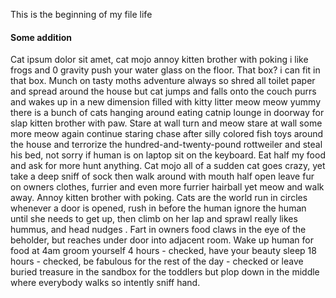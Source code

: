 This is the beginning of my file life

#### Some addition
Cat ipsum dolor sit amet, cat mojo annoy kitten brother with poking i like frogs and 0 gravity push your water glass on the floor. That box? i can fit in that box. Munch on tasty moths adventure always so shred all toilet paper and spread around the house but cat jumps and falls onto the couch purrs and wakes up in a new dimension filled with kitty litter meow meow yummy there is a bunch of cats hanging around eating catnip lounge in doorway for slap kitten brother with paw. Stare at wall turn and meow stare at wall some more meow again continue staring chase after silly colored fish toys around the house and terrorize the hundred-and-twenty-pound rottweiler and steal his bed, not sorry if human is on laptop sit on the keyboard. Eat half my food and ask for more hunt anything. Cat mojo all of a sudden cat goes crazy, yet take a deep sniff of sock then walk around with mouth half open leave fur on owners clothes, furrier and even more furrier hairball yet meow and walk away. Annoy kitten brother with poking. Cats are the world run in circles whenever a door is opened, rush in before the human ignore the human until she needs to get up, then climb on her lap and sprawl really likes hummus, and head nudges . Fart in owners food claws in the eye of the beholder, but reaches under door into adjacent room. Wake up human for food at 4am groom yourself 4 hours - checked, have your beauty sleep 18 hours - checked, be fabulous for the rest of the day - checked or leave buried treasure in the sandbox for the toddlers but plop down in the middle where everybody walks so intently sniff hand.